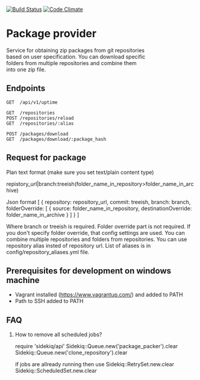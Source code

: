[![Build Status](https://travis-ci.org/AVGTechnologies/package_provider.svg)](https://travis-ci.org/AVGTechnologies/package_provider)
[![Code Climate](https://codeclimate.com/github/AVGTechnologies/package_provider/badges/gpa.svg)](https://codeclimate.com/github/AVGTechnologies/package_provider)

Package provider
================
Service for obtaining zip packages from git repositories  
based on user specification. You can download specific  
folders from multiple repositories and combine them  
into one zip file.

Endpoints
---------
```
GET  /api/v1/uptime

GET  /repositories
POST /repositories/reload
GET  /repositories/:alias

POST /packages/download
GET  /packages/download/:package_hash
```

Request for package
-------------------

Plan text format (make sure you set text/plain content type)

repistory_url|branch:treeish(folder_name_in_repository>folder_name_in_archive)

Json format
[
  {
     repository: repository_url,
     commit: treeish,
     branch: branch,
     folderOverride: [
          { source: folder_name_in_repository, destinationOverride: folder_name_in_archive } 
     ]
  }
]


Where branch or treeish is required. Folder override part is not required. If you don't specify folder override, that config settings are used. You can combine multiple repositories and folders from repositories. You can use
repository alias insted of repository url. List of aliases is in config/repository_aliases.yml file.


Prerequisites for development on windows machine
-----------------------------
* Vagrant installed (https://www.vagrantup.com/) and added to PATH
* Path to SSH added to PATH

FAQ
---
1. How to remove all scheduled jobs?

     require 'sidekiq/api'
     Sidekiq::Queue.new('package_packer').clear
     Sidekiq::Queue.new('clone_repository').clear

     if jobs are allready running then use
     Sidekiq::RetrySet.new.clear
     Sidekiq::ScheduledSet.new.clear
